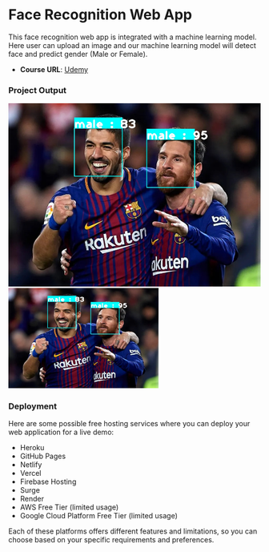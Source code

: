 # Face Recognition Web App

This face recognition web app is integrated with a machine learning model. Here user can upload an image and our machine learning model will detect face and predict gender (Male or Female).

- **Course URL**: [Udemy](https://www.udemy.com/course/build-face-recognition-app-using-machine-learning-in-flask/?referralCode=E4241D27BEFE8D5E6C4D)

### Project Output
![Predicted Image](static/predict/prediction_image.jpg)
<img src="static/predict/prediction_image.jpg" alt="Image Description" width="300" height="200">

### Deployment
Here are some possible free hosting services where you can deploy your web application for a live demo:

-  Heroku
-  GitHub Pages
-  Netlify
-  Vercel
-  Firebase Hosting
-  Surge
-  Render
-  AWS Free Tier (limited usage)
-  Google Cloud Platform Free Tier (limited usage)

Each of these platforms offers different features and limitations, so you can choose based on your specific requirements and preferences.

